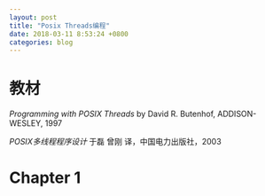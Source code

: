 ```yaml
---
layout: post
title: "Posix Threads编程"
date: 2018-03-11 8:53:24 +0800
categories: blog
---
```

# 教材
*Programming with POSIX Threads* by David R. Butenhof, ADDISON-WESLEY, 1997

*POSIX多线程程序设计* 于磊 曾刚 译，中国电力出版社，2003

# Chapter 1
